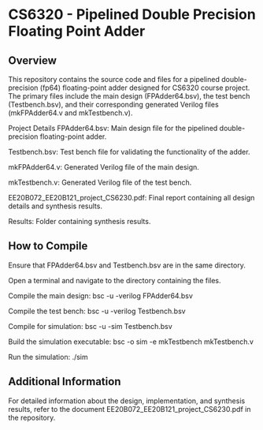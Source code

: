 # CS6320 - Pipelined Double Precision Floating Point Adder

## Overview
This repository contains the source code and files for a pipelined double-precision (fp64) floating-point adder designed for CS6320 course project. The primary files include the main design (FPAdder64.bsv), the test bench (Testbench.bsv), and their corresponding generated Verilog files (mkFPAdder64.v and mkTestbench.v).

Project Details
FPAdder64.bsv: Main design file for the pipelined double-precision floating-point adder.

Testbench.bsv: Test bench file for validating the functionality of the adder.

mkFPAdder64.v: Generated Verilog file of the main design.

mkTestbench.v: Generated Verilog file of the test bench.

EE20B072_EE20B121_project_CS6230.pdf: Final report containing all design details and synthesis results.

Results: Folder containing synthesis results.

## How to Compile
Ensure that FPAdder64.bsv and Testbench.bsv are in the same directory.

Open a terminal and navigate to the directory containing the files.

Compile the main design:
bsc -u -verilog FPAdder64.bsv

Compile the test bench:
bsc -u -verilog Testbench.bsv

Compile for simulation:
bsc -u -sim Testbench.bsv

Build the simulation executable:
bsc -o sim -e mkTestbench mkTestbench.v

Run the simulation:
./sim

## Additional Information
For detailed information about the design, implementation, and synthesis results, refer to the document EE20B072_EE20B121_project_CS6230.pdf in the repository.



